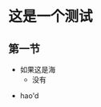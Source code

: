 # 这是一个测试

## 第一节

- 如果这是海
	- 没有
* hao'd  
<!--stackedit_data:
eyJoaXN0b3J5IjpbLTEwMjY5MDg4MDNdfQ==
-->